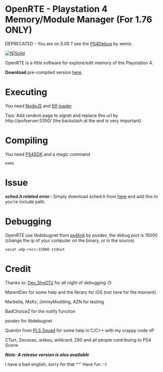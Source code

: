 # OpenRTE - Playstation 4 Memory/Module Manager (For 1.76 ONLY)
DEPRECATED - You are on 5.05 ? see the [PS4Debug](https://github.com/xemio/ps4debug/) by xemio

[![N|Solid](http://i.imgur.com/22NR4YM.png)](#)

OpenRTE is a little software for explore/edit memory of the Playstation 4.

**Download** pre-compiled version [here](https://github.com/theorywrong/OpenRTE/releases/).

# Executing
You need [NodeJS](https://nodejs.org/en/)  and [Elf-loader](https://github.com/ps4dev/elf-loader)

Tips: Add random page to signet and replace this url by http://ipofserver:5350/ (the backslash at the end is very important)

# Compiling
You need [PS4SDK](https://github.com/ps4dev/ps4sdk) and a magic command
```
make
```

# Issue

***sched.h related error :*** Simply download sched.h from [here](https://ghostbin.com/paste/d78ms
) and add this to you're include path.

# Debugging
OpenRTE use libdebugnet from [ps4link](https://github.com/psxdev/ps4link) by psxdev, the debug port is 15000 (change the ip of your computer on the binary, or in the source)
```
socat udp-recv:15000 stdout
```

# Credit
Thanks to:
[Dev_ShoOTz](https://realitygaming.fr/members/dev_shootz.412/) for all night of debugging :D

MarentDev for some help and the library for iOS (not here for the moment)

Marbella, MsKx, JimmyModding, AZN for testing

BadChoiceZ for the notify function

psxdev for libdebugnet

Quentin from [PLS Squad](https://discord.gg/5zPDW5) for some help in C/C++ with my crappy code xP

CTurt, Zecoxao, wskeu, wildcard, Z80 and all people contribuing to PS4 Scene


***Note: A release version is also available***

I have a bad english, sorry for that ^^'
Have fun :-)
